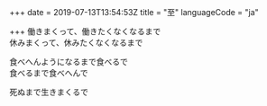 +++
date = 2019-07-13T13:54:53Z
title = "至"
languageCode = "ja"

+++
働きまくって、働きたくなくなるまで    
休みまくって、休みたくなくなるまで  
  
食べへんようになるまで食べるで  
食べるまで食べへんで  
  
死ぬまで生きまくるで  